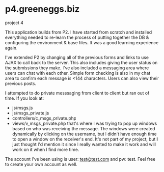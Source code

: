 p4.greeneggs.biz
================

project 4

This application builds from P2. I have started from scratch and installed everything needed to re-learn the process of putting together the DB & configuring the environment & base files. It was a good learning experience again. 

I've extended P2 by changing all of the previous forms and links to use AJAX to call back to the server. This also includes giving the user status on the submissions they make. I've also included a messaging area where users can chat with each other. Simple form checking is also in my chat area to confirm each message is <144 characters. Users can also view their previous posts. 

I attempted to do private messsaging from client to client but ran out of time. If you look at:
- js/msgs.js
- js/msgs_private.js
- controllers/c_msgs_private.php 
- views/v_msgs_private.php
that's where I was trying to pop up windows based on who was receiving the message. The windows were created dynamically by clicking on the username, but I didn't have enough time to open a window on the receiver's end. It's not part of my project, but I just thought I'd mention it since I really wanted to make it work and will work on it when I find more time.

The account I've been using is user: test@test.com and pw: test. Feel free to create your own account as well. 